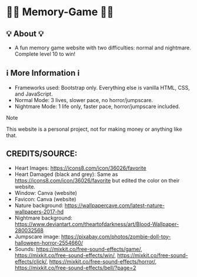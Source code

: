 # 🧠🧩 Memory-Game 🧠🧩

## 💡 About 💡
- A fun memory game website with two difficulties: normal and nightmare. Complete level 10 to win!
  
## ℹ️ More Information ℹ️
- Frameworks used: Bootstrap only. Everything else is vanilla HTML, CSS, and JavaScript.
- Normal Mode: 3 lives, slower pace, no horror/jumpscare.
- Nightmare Mode: 1 life only, faster pace, horror/jumpscare included.
> [!NOTE]
> This website is a personal project, not for making money or anything like that.

## CREDITS/SOURCE:

- Heart Images: https://icons8.com/icon/36026/favorite
- Heart Damaged (black and grey): Same as https://icons8.com/icon/36026/favorite but edited the color on their website.
- Window: Canva (website)
- Favicon: Canva (website)
- Nature background: https://wallpapercave.com/latest-nature-wallpapers-2017-hd
- Nightmare background: https://www.deviantart.com/theartofdarkness/art/Blood-Wallpaper-280032568
- Jumpscare image: https://pixabay.com/photos/zombie-doll-toy-halloween-horror-2554660/
- Sounds: https://mixkit.co/free-sound-effects/game/, https://mixkit.co/free-sound-effects/win/, https://mixkit.co/free-sound-effects/click/, https://mixkit.co/free-sound-effects/horror/, https://mixkit.co/free-sound-effects/bell/?page=2
